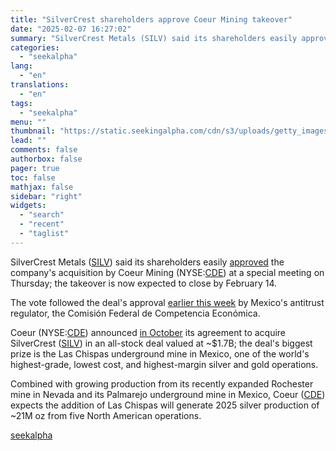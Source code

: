 ```yaml
---
title: "SilverCrest shareholders approve Coeur Mining takeover"
date: "2025-02-07 16:27:02"
summary: "SilverCrest Metals (SILV) said its shareholders easily approved the company's acquisition by Coeur Mining (NYSE:CDE) at a special meeting on Thursday; the takeover is now expected to close by February 14. The vote followed the deal's approval earlier this week by Mexico's antitrust regulator, the Comisión Federal de Competencia Económica...."
categories:
  - "seekalpha"
lang:
  - "en"
translations:
  - "en"
tags:
  - "seekalpha"
menu: ""
thumbnail: "https://static.seekingalpha.com/cdn/s3/uploads/getty_images/522378389/image_522378389.jpg"
lead: ""
comments: false
authorbox: false
pager: true
toc: false
mathjax: false
sidebar: "right"
widgets:
  - "search"
  - "recent"
  - "taglist"
---
```


SilverCrest Metals ([SILV](https://seekingalpha.com/symbol/SILV "SilverCrest Metals Inc.")) said its shareholders easily [approved](https://seekingalpha.com/pr/19995131-silvercrest-securityholders-approve-transaction-with-coeur-mining "approved") the company's acquisition by Coeur Mining (NYSE:[CDE](https://seekingalpha.com/symbol/CDE "Coeur Mining, Inc.")) at a special meeting on Thursday; the takeover is now expected to close by February 14.

The vote followed the deal's approval [earlier this week](https://seekingalpha.com/pr/19988619-silvercrest-receives-mexican-anti-trust-approval-regarding-transaction-with-coeur-mining "earlier this week") by Mexico's antitrust regulator, the Comisión Federal de Competencia Económica.

Coeur (NYSE:[CDE](https://seekingalpha.com/symbol/CDE "Coeur Mining, Inc.")) announced [in October](https://seekingalpha.com/news/4156400-coeur-mining-to-buy-silvercrest-creating-leading-global-silver-producer "in October") its agreement to acquire SilverCrest ([SILV](https://seekingalpha.com/symbol/SILV "SilverCrest Metals Inc.")) in an all-stock deal valued at ~$1.7B; the deal's biggest prize is the Las Chispas underground mine in Mexico, one of the world's highest-grade, lowest cost, and highest-margin silver and gold operations.

Combined with growing production from its recently expanded Rochester mine in Nevada and its Palmarejo underground mine in Mexico, Coeur ([CDE](https://seekingalpha.com/symbol/CDE "Coeur Mining, Inc.")) expects the addition of Las Chispas will generate 2025 silver production of ~21M oz from five North American operations.

[seekalpha](https://seekingalpha.com/news/4405105-silvercrest-shareholders-approve-coeur-mining-takeover)
